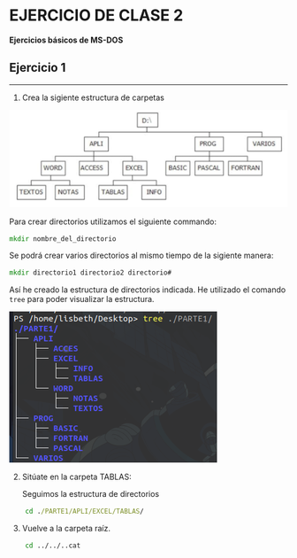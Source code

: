 # EJERCICIO DE CLASE 2

**Ejercicios básicos de MS-DOS**

## Ejercicio 1

---

1. Crea la sigiente estructura de carpetas

![Ejercicio 1](images/Screenshot%20from%202022-03-25%2019-21-03.png)

Para crear directorios utilizamos el siguiente    commando:

```bat
mkdir nombre_del_directorio
```

Se podrá crear varios directorios al mismo tiempo de la sigiente manera:

```bat
mkdir directorio1 directorio2 directorio#
```

Así he creado la estructura de directorios indicada. He utilizado el comando `tree` para poder visualizar la estructura.

![Ejercicio 1](images/Screenshot%20from%202022-03-23%2017-11-58.png)

2. Sitúate en la carpeta TABLAS:
    
    Seguimos la estructura de directorios 

``` bat
    cd ./PARTE1/APLI/EXCEL/TABLAS/
```
3. Vuelve a la carpeta raíz.

```bat
    cd ../../..cat
```
